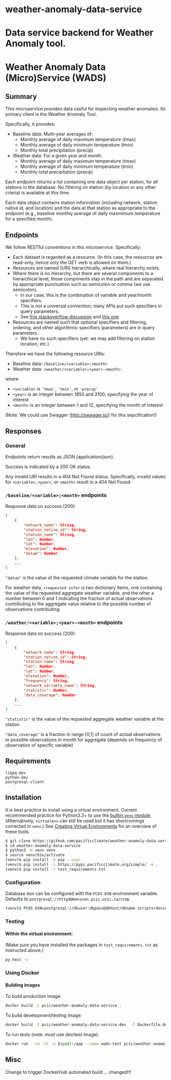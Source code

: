 # weather-anomaly-data-service
Data service backend for Weather Anomaly tool.
=======
# Weather Anomaly Data (Micro)Service (WADS)

## Summary

This microservice provides data useful for inspecting weather anomalies. 
Its primary client is the Weather Anomaly Tool.

Specifically, it provides:

* Baseline data: Multi-year averages of:
  * Monthly average of daily maximum temperature (tmax)
  * Monthly average of daily minimum temperature (tmin)
  * Monthly total precipitation (precip)
* Weather data: For a given year and month:
  * Monthly average of daily maximum temperature (tmax)
  * Monthly average of daily minimum temperature (tmin)
  * Monthly total precipitation (precip)

Each endpoint returns a list containing one data object per station, for all stations in the database. No filtering
on station (by location or any other crieria) is available at this time.

Each data object contains station information (including network, station native id, and location) and the data
at that station as appropriate to the endpoint (e.g., baseline monthly average of daily maxmimum temperature for
a specified month).

## Endpoints

We follow RESTful conventions in this microservice. Specifically:

* Each dataset is regarded as a resource. 
  (In this case, the resources are read-only, hence only the GET verb is allowed on them.)
* Resources are named (URI) hierarchically, where real hierarchy exists.
* Where there is no hierarchy, but there are several components to a hierarchical level, those components stay in the
  path and are separated by appropriate punctuation such as semicolon or comma (we use semicolon). 
  * In our case, this is the combination of variable and year/month specifiers.
  * This is not a universal convention; many APIs put such specifiers in query parameters.
  * See [this stackoverflow discussion](http://stackoverflow.com/a/31261026)
  and [this one](http://stackoverflow.com/a/11569077)
* Resources are named such that optional specifiers and filtering, ordering, 
  and other algorithmic specifiers (parameters) are in query parameters.
  * We have no such specifiers (yet: we may add filtering on station location, etc.)

Therefore we have the following resource URIs:

* Baseline data: `/baseline/<variable>;<month>`
* Weather data: `/weather/<variable>;<year>-<month>`

where

* `<variable>` is `'tmax'`, `'tmin'`, or `'precip'`
* `<year>` is an integer between 1850 and 2100, specifying the year of interest
* `<month>` is an integer between 1 and 12, specifying the month of interest

(Note: We could use Swagger (http://swagger.io/) for this sepcification!)

## Responses

### General

Endpoints return results as JSON (application/json). 

Success is indicated by a 200 OK status.

Any invalid URI results in a 404 Not Found status. Specifically,
invalid values for `<variable>`, `<year>`, or `<month>` result in a 404 Not Found.

### `/baseline/<variable>;<month>` endpoints

Response data on success (200):

```json
[
    {
        "network_name": String,
        "station_native_id": String,
        "station_name": String,
        "lon": Number,
        "lat": Number,
        "elevation": Number,
        "datum": Number
    },
    ...
]
```

`"datum"` is the value of the requested climate variable for the station.

For weather data, `<requested info>` is two dictionary items, one containing the value of the 
requested aggregate weather variable, and the other a number between 0 and 1 indicating the fraction of 
actual observations contributing to the aggregate value relative to the possible number of observations contributing:


### `/weather/<variable>;<year>-<month>` endpoints

Response data on success (200):

```json
[
    {
        "network_name": String,
        "station_native_id": String,
        "station_name": String,
        "lon": Number,
        "lat": Number,
        "elevation": Number,
        "frequency": String,
        "network_variable_name": String,
        "statistic": Number,
        "data_coverage": Number
    },
    ...
]
```

`"statistic"` is the value of the requested aggregate weather variable at the station

`"data_coverage"` is a fraction in range [0,1] of count of actual observations to possible observations
in month for aggregate (depends on frequency of observation of specific variable)

## Requirements

```
libpq-dev 
python-dev
postgresql-client
```

## Installation

It is best practice to install using a virtual environment.
Current recommended practice for Python3.3+ to use the [builtin `venv` module](https://docs.python.org/3/library/venv.html).
(Alternatively, `virtualenv` can still be used but it has shortcomings corrected in `venv`.)
See [Creating Virtual Environments](https://packaging.python.org/installing/#creating-virtual-environments) for an
overview of these tools.

```bash
$ git clone https://github.com/pacificclimate/weather-anomaly-data-service
$ cd weather-anomaly-data-service
$ python3 -m venv venv
$ source venv/bin/activate
(venv)$ pip install -U pip --user
(venv)$ pip install -i https://pypi.pacificclimate.org/simple/ -e .
(venv)$ pip install -r test_requirements.txt
```

### Configuration

Database dsn can be configured with the `PCDS_DSN` environment variable. 
Defaults to `postgresql://httpd@monsoon.pcic.uvic.ca/crmp`

```bash
(venv)$ PCDS_DSN=postgresql://dbuser:dbpass@dbhost/dbname scripts/devserver.py -p <port>
```

### Testing

#### Within the virtual environment:

(Make sure you have installed the packages in `test_requirements.txt` as instructed above.)

```bash
py.test -v
```

### Using Docker

#### Building images

To build production image:

```bash
docker build -t pcic/weather-anomaly-data-service . 
```

To build development/testing image:

```bash
docker build -t pcic/weather-anomaly-data-service-dev  -f Dockerfile.dev .
```

To run tests (note: must use dev/test image):

```bash
docker run --rm -it -v $(pwd):/app --name wads-test pcic/weather-anomaly-data-service-dev bash -c "su -m user -c 'py.test -v tests'"
```

## Misc

Change to trigger DockerHub automated build ... changed!!!